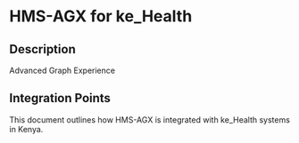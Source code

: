 # HMS-AGX for ke_Health

## Description

Advanced Graph Experience

## Integration Points

This document outlines how HMS-AGX is integrated with ke_Health systems in Kenya.
